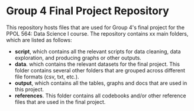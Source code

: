 # Group 4 Final Project Repository

This repository hosts files that are used for Group 4's final project for the PPOL 564: Data Science I course. The repository contains xx main folders,
which are listed as follows:

* **script**, which contains all the relevant scripts for data cleaning, data exploration, and producing graphs or other outputs.
* **data**. which contains the relevant datasets for the final project. This folder contains several other folders that are grouped across different file formats 
(csv, txt, etc.).
* **output**, which contains all the tables, graphs and docs that are used in this project.
* **references**. This folder contains all codebooks and/or other reference files that are used in the final project.  

